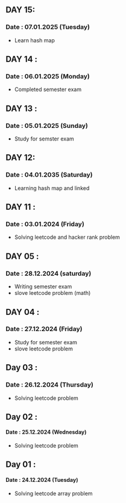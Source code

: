 ## DAY 15:
### Date : 07.01.2025 (Tuesday)
  - Learn hash map 
  
## DAY 14 :
### Date : 06.01.2025 (Monday)
  - Completed semester exam
  
## DAY 13 :
### Date : 05.01.2025 (Sunday)
  - Study for semster exam

## DAY 12:
### Date : 04.01.2035 (Saturday)
  - Learning hash map and linked 
   
## DAY 11 :
### Date : 03.01.2024 (Friday)

 - Solving leetcode and hacker rank problem

## DAY 05 :
### Date  : 28.12.2024 (saturday)

 - Writing semester exam
 - slove leetcode problem (math)

## DAY 04 :
### Date  : 27.12.2024 (Friday)

 - Study for semester exam
 - slove leetcode problem
## Day 03 :
### Date : 26.12.2024 (Thursday)

 - Solving leetcode problem
 
## Day 02 :
#### Date : 25.12.2024 (Wednesday)

- Solving leetcode problem

## Day 01 :
#### Date : 24.12.2024 (Tuesday)

- Solving leetcode array problem
